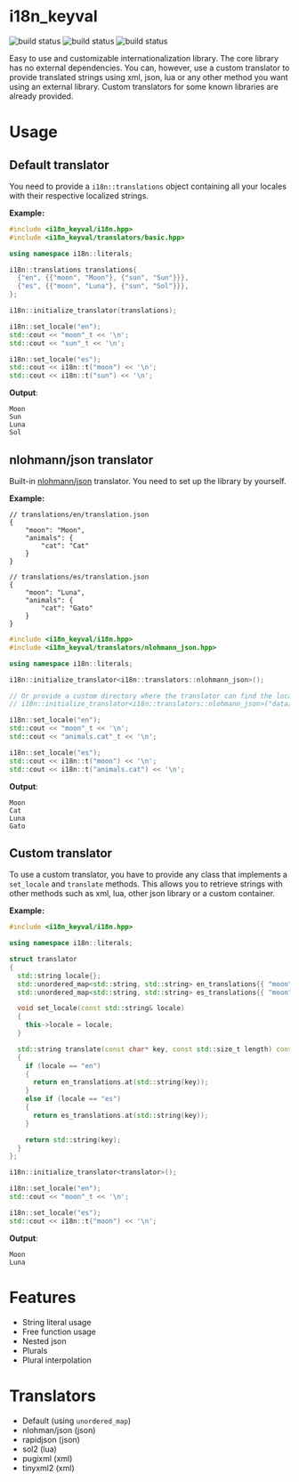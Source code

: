 # i18n_keyval

![build status](https://github.com/stefandevai/i18n_keyval/actions/workflows/linux.yml/badge.svg)
![build status](https://github.com/stefandevai/i18n_keyval/actions/workflows/macos.yml/badge.svg)
![build status](https://github.com/stefandevai/i18n_keyval/actions/workflows/windows.yml/badge.svg)

Easy to use and customizable internationalization library. The core library has no external dependencies. You can, however, use a custom translator to provide translated strings using xml, json, lua or any other method you want using an external library. Custom translators for some known libraries are already provided.

# Usage
## Default translator

You need to provide a `i18n::translations` object containing all your locales with their respective localized strings.

**Example:**
```cpp
#include <i18n_keyval/i18n.hpp>
#include <i18n_keyval/translators/basic.hpp>

using namespace i18n::literals;

i18n::translations translations{
  {"en", {{"moon", "Moon"}, {"sun", "Sun"}}},
  {"es", {{"moon", "Luna"}, {"sun", "Sol"}}},
};

i18n::initialize_translator(translations);

i18n::set_locale("en");
std::cout << "moon"_t << '\n';
std::cout << "sun"_t << '\n';

i18n::set_locale("es");
std::cout << i18n::t("moon") << '\n';
std::cout << i18n::t("sun") << '\n';
```

**Output**:
```
Moon
Sun
Luna
Sol
```

## nlohmann/json translator

Built-in [nlohmann/json](https://github.com/nlohmann/json) translator. You need to set up the library by yourself.

**Example:**
```jsonc
// translations/en/translation.json
{
    "moon": "Moon",
    "animals": {
        "cat": "Cat"
    }
}
```
```jsonc
// translations/es/translation.json
{
    "moon": "Luna",
    "animals": {
        "cat": "Gato"
    }
}
```
```cpp
#include <i18n_keyval/i18n.hpp>
#include <i18n_keyval/translators/nlohmann_json.hpp>

using namespace i18n::literals;

i18n::initialize_translator<i18n::translators::nlohmann_json>();

// Or provide a custom directory where the translator can find the locales
// i18n::initialize_translator<i18n::translators::nlohmann_json>("data/translations");

i18n::set_locale("en");
std::cout << "moon"_t << '\n';
std::cout << "animals.cat"_t << '\n';

i18n::set_locale("es");
std::cout << i18n::t("moon") << '\n';
std::cout << i18n::t("animals.cat") << '\n';
```

**Output**:
```
Moon
Cat
Luna
Gato
```

## Custom translator
To use a custom translator, you have to provide any class that implements a `set_locale` and `translate` methods. This allows you to retrieve strings with other methods such as xml, lua, other json library or a custom container.

**Example:**
```cpp
#include <i18n_keyval/i18n.hpp>

using namespace i18n::literals;

struct translator
{
  std::string locale{};
  std::unordered_map<std::string, std::string> en_translations{{ "moon", "Moon" }};
  std::unordered_map<std::string, std::string> es_translations{{ "moon", "Luna" }};

  void set_locale(const std::string& locale)
  {
    this->locale = locale;
  }

  std::string translate(const char* key, const std::size_t length) const
  {
    if (locale == "en")
    {
      return en_translations.at(std::string(key));
    }
    else if (locale == "es")
    {
      return es_translations.at(std::string(key));
    }

    return std::string(key);
  }
};

i18n::initialize_translator<translator>();

i18n::set_locale("en");
std::cout << "moon"_t << '\n';

i18n::set_locale("es");
std::cout << i18n::t("moon") << '\n';
```

**Output**:
```
Moon
Luna
```

# Features
- String literal usage
- Free function usage
- Nested json
- Plurals
- Plural interpolation

# Translators
- Default (using `unordered_map`)
- nlohman/json (json)
- rapidjson (json)
- sol2 (lua)
- pugixml (xml)
- tinyxml2 (xml)
